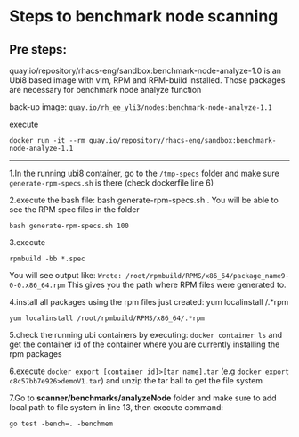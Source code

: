 # Steps to benchmark node scanning 

## Pre steps:

quay.io/repository/rhacs-eng/sandbox:benchmark-node-analyze-1.0 is an Ubi8 based image with vim, RPM and RPM-build installed. Those packages are necessary for benchmark node analyze function

back-up image: `quay.io/rh_ee_yli3/nodes:benchmark-node-analyze-1.1`

execute
```
docker run -it --rm quay.io/repository/rhacs-eng/sandbox:benchmark-node-analyze-1.1
```
---------------------------------------------------------------------------------------------

1.In the running ubi8 container, go to the `/tmp-specs` folder and make sure `generate-rpm-specs.sh` is there (check dockerfile line 6)

2.execute the bash file: bash generate-rpm-specs.sh <number of the RPM specs>  . You will be able to see the RPM spec files in the folder
```
bash generate-rpm-specs.sh 100
```
3.execute
```
rpmbuild -bb *.spec
```
You will see output like: `Wrote: /root/rpmbuild/RPMS/x86_64/package_name9-0-0.x86_64.rpm` This gives you the path where RPM files were generated to.

4.install all packages using the rpm files just created: yum localinstall <path to rpm files>/.*rpm  
```
yum localinstall /root/rpmbuild/RPMS/x86_64/.*rpm
```
5.check the running ubi containers by executing: `docker container ls` and get the container id of the container where you are currently installing the rpm packages

6.execute `docker export [container id]>[tar name].tar` (e.g `docker export c8c57bb7e926>demoV1.tar`) and unzip the tar ball to get the file system

7.Go to **scanner/benchmarks/analyzeNode** folder and make sure to add local path to file system in line 13, then execute command:
```
go test -bench=. -benchmem
```
